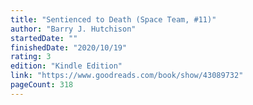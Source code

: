 ```yaml
---
title: "Sentienced to Death (Space Team, #11)"
author: "Barry J. Hutchison"
startedDate: ""
finishedDate: "2020/10/19"
rating: 3
edition: "Kindle Edition"
link: "https://www.goodreads.com/book/show/43089732"
pageCount: 318
---
```



